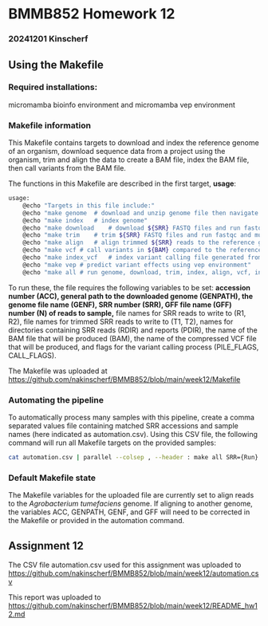 # BMMB852 Homework 12
### 20241201 Kinscherf

## Using the Makefile
### Required installations:
micromamba bioinfo environment and micromamba vep environment

### Makefile information
This Makefile contains targets to download and index the reference genome of an organism, download sequence data from a project using the organism, trim and align the data to create a BAM file, index the BAM file, then call variants from the BAM file. 

The functions in this Makefile are described in the first target, **usage**:
```bash
usage:
	@echo "Targets in this file include:"
	@echo "make genome	# download and unzip genome file then navigate to file location"
	@echo "make index	# index genome"
	@echo "make download	# download ${SRR} FASTQ files and run fastqc"
	@echo "make trim	# trim ${SRR} FASTQ files and run fastqc and multiqc"
	@echo "make align	# align trimmed ${SRR} reads to the reference genome"
	@echo "make vcf	# call variants in ${BAM} compared to the reference genome"
	@echo "make index_vcf	# index variant calling file generated from ${BAM}"
	@echo "make vep	# predict variant effects using vep environment"
	@echo "make all	# run genome, download, trim, index, align, vcf, index_vcf, vep targets"
```

To run these, the file requires the following variables to be set: **accession number (ACC), general path to the downloaded genome (GENPATH), the genome file name (GENF), SRR number (SRR), GFF file name (GFF) number (N) of reads to sample,** file names for SRR reads to write to (R1, R2), file names for trimmed SRR reads to write to (T1, T2), names for directories containing SRR reads (RDIR) and reports (PDIR), the name of the BAM file that will be produced (BAM), the name of the compressed VCF file that will be produced, and flags for the variant calling process (PILE_FLAGS, CALL_FLAGS).

The Makefile was uploaded at https://github.com/nakinscherf/BMMB852/blob/main/week12/Makefile

### Automating the pipeline
To automatically process many samples with this pipeline, create a comma separated values file containing matched SRR accessions and sample names (here indicated as automation.csv). Using this CSV file, the following command will run all Makefile targets on the provided samples:
```bash
cat automation.csv | parallel --colsep , --header : make all SRR={Run} SAMPLE={Name}
```
### Default Makefile state
The Makefile variables for the uploaded file are currently set to align reads to the *Agrobacterium tumefaciens* genome. If aligning to another genome, the variables ACC, GENPATH, GENF, and GFF will need to be corrected in the Makefile or provided in the automation command.

## Assignment 12

The CSV file automation.csv used for this assignment was uploaded to https://github.com/nakinscherf/BMMB852/blob/main/week12/automation.csv

This report was uploaded to https://github.com/nakinscherf/BMMB852/blob/main/week12/README_hw12.md